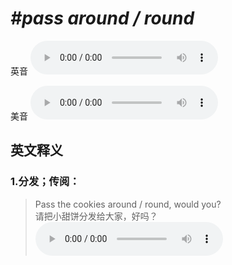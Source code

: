 # ***\#pass around / round*** 
英音
<audio src="./media/pass around1_AAC.aac" controls="controls"></audio>

美音
<audio src="./media/pass around2_AAC.aac" controls="controls"></audio>



  

英文释义
---
### 1.**分发；传阅：**  

 > Pass the cookies around / round, would you?   
 > 请把小甜饼分发给大家，好吗？    
<audio src="./media/pass-9.aac" controls="controls"></audio>


